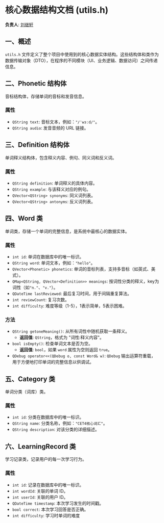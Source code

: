 # 核心数据结构文档 (utils.h)

**负责人**: [刘继轩](https://github.com/stibiums)

## 一、概述
`utils.h` 文件定义了整个项目中使用到的核心数据实体结构。这些结构体和类作为数据传输对象（DTO），在程序的不同模块（UI、业务逻辑、数据访问）之间传递信息。

## 二、Phonetic 结构体
音标结构体，存储单词的音标和发音信息。
### 属性
- `QString text`: 音标文本，例如：`"/ˈwɜːd/"`。
- `QString audio`: 发音音频的 URL 链接。

## 三、Definition 结构体
单词释义结构体，包含释义内容、例句、同义词和反义词。
### 属性
- `QString definition`: 单词释义的具体内容。
- `QString example`: 与该释义对应的例句。
- `QVector<QString> synonyms`: 同义词列表。
- `QVector<QString> antonyms`: 反义词列表。

## 四、Word 类
单词类，存储一个单词的完整信息，是系统中最核心的数据实体。
### 属性
- `int id`: 单词在数据库中的唯一标识。
- `QString word`: 单词文本，例如：`"hello"`。
- `QVector<Phonetic> phonetics`: 单词的音标列表，支持多音标（如英式、美式）。
- `QMap<QString, QVector<Definition>> meanings`: 按词性分类的释义，key为词性（如`"n."`、`"v."`）。
- `QDateTime lastReviewed`: 最后复习时间，用于间隔重复算法。
- `int reviewCount`: 复习次数。
- `int difficulty`: 难度等级（1-5），1表示简单，5表示困难。
### 方法
- `QString getoneMeaning()`: 从所有词性中随机获取一条释义。
    - **返回值**: `QString`，格式为 "词性:释义内容"。
- `bool isEmpty()`: 检查单词文本是否为空。
    - **返回值**: `bool`，如果 `word` 属性为空则返回 `true`。
- `QDebug operator<<(QDebug o, const Word& w)`: `QDebug` 输出运算符重载，用于方便地打印单词的完整信息以供调试。

## 五、Category 类
单词分类（词库）类。
### 属性
- `int id`: 分类在数据库中的唯一标识。
- `QString name`: 分类名称，例如：`"CET4核心词汇"`。
- `QString description`: 对该分类的详细描述。

## 六、LearningRecord 类
学习记录类，记录用户的每一次学习行为。
### 属性
- `int id`: 记录在数据库中的唯一标识。
- `int wordId`: 关联的单词 ID。
- `int userId`: 关联的用户 ID。
- `QDateTime timestamp`: 本次学习发生的时间戳。
- `bool correct`: 本次学习回答是否正确。
- `int difficulty`: 学习时单词的难度